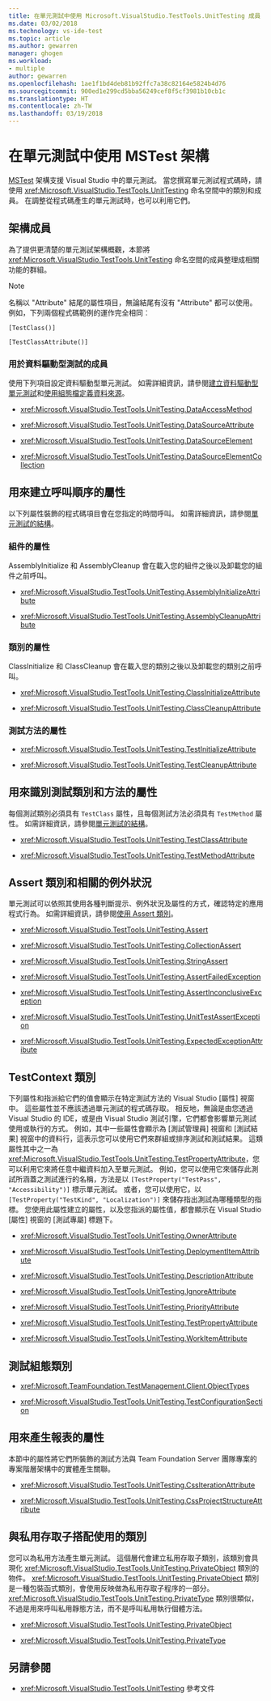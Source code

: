 ```yaml
---
title: 在單元測試中使用 Microsoft.VisualStudio.TestTools.UnitTesting 成員 | Microsoft Docs
ms.date: 03/02/2018
ms.technology: vs-ide-test
ms.topic: article
ms.author: gewarren
manager: ghogen
ms.workload:
- multiple
author: gewarren
ms.openlocfilehash: 1ae1f1bd4deb81b92ffc7a38c82164e5824b4d76
ms.sourcegitcommit: 900ed1e299cd5bba56249cef8f5cf3981b10cb1c
ms.translationtype: HT
ms.contentlocale: zh-TW
ms.lasthandoff: 03/19/2018
---
```

# <a name="use-the-mstest-framework-in-unit-tests"></a>在單元測試中使用 MSTest 架構

[MSTest](<xref:Microsoft.VisualStudio.TestTools.UnitTesting>) 架構支援 Visual Studio 中的單元測試。 當您撰寫單元測試程式碼時，請使用 <xref:Microsoft.VisualStudio.TestTools.UnitTesting> 命名空間中的類別和成員。 在調整從程式碼產生的單元測試時，也可以利用它們。

## <a name="framework-members"></a>架構成員

為了提供更清楚的單元測試架構概觀，本節將 <xref:Microsoft.VisualStudio.TestTools.UnitTesting> 命名空間的成員整理成相關功能的群組。

> [!NOTE]
> 名稱以 "Attribute" 結尾的屬性項目，無論結尾有沒有 "Attribute" 都可以使用。 例如，下列兩個程式碼範例的運作完全相同︰
>
> `[TestClass()]`
>
> `[TestClassAttribute()]`

### <a name="members-used-for-data-driven-testing"></a>用於資料驅動型測試的成員

使用下列項目設定資料驅動型單元測試。 如需詳細資訊，請參閱[建立資料驅動型單元測試](../test/how-to-create-a-data-driven-unit-test.md)和[使用組態檔定義資料來源](../test/walkthrough-using-a-configuration-file-to-define-a-data-source.md)。

- <xref:Microsoft.VisualStudio.TestTools.UnitTesting.DataAccessMethod>

- <xref:Microsoft.VisualStudio.TestTools.UnitTesting.DataSourceAttribute>

- <xref:Microsoft.VisualStudio.TestTools.UnitTesting.DataSourceElement>

- <xref:Microsoft.VisualStudio.TestTools.UnitTesting.DataSourceElementCollection>

## <a name="attributes-used-to-establish-a-calling-order"></a>用來建立呼叫順序的屬性

以下列屬性裝飾的程式碼項目會在您指定的時間呼叫。 如需詳細資訊，請參閱[單元測試的結構](http://msdn.microsoft.com/a03d1ee7-9999-4e7c-85df-7d9073976144)。

### <a name="attributes-for-assemblies"></a>組件的屬性

AssemblyInitialize 和 AssemblyCleanup 會在載入您的組件之後以及卸載您的組件之前呼叫。

- <xref:Microsoft.VisualStudio.TestTools.UnitTesting.AssemblyInitializeAttribute>

- <xref:Microsoft.VisualStudio.TestTools.UnitTesting.AssemblyCleanupAttribute>

### <a name="attributes-for-classes"></a>類別的屬性

ClassInitialize 和 ClassCleanup 會在載入您的類別之後以及卸載您的類別之前呼叫。

- <xref:Microsoft.VisualStudio.TestTools.UnitTesting.ClassInitializeAttribute>

- <xref:Microsoft.VisualStudio.TestTools.UnitTesting.ClassCleanupAttribute>

### <a name="attributes-for-test-methods"></a>測試方法的屬性

- <xref:Microsoft.VisualStudio.TestTools.UnitTesting.TestInitializeAttribute>

- <xref:Microsoft.VisualStudio.TestTools.UnitTesting.TestCleanupAttribute>

## <a name="attributes-used-to-identify-test-classes-and-methods"></a>用來識別測試類別和方法的屬性

每個測試類別必須具有 `TestClass` 屬性，且每個測試方法必須具有 `TestMethod` 屬性。 如需詳細資訊，請參閱[單元測試的結構](http://msdn.microsoft.com/a03d1ee7-9999-4e7c-85df-7d9073976144)。

- <xref:Microsoft.VisualStudio.TestTools.UnitTesting.TestClassAttribute>

- <xref:Microsoft.VisualStudio.TestTools.UnitTesting.TestMethodAttribute>

## <a name="assert-classes-and-related-exceptions"></a>Assert 類別和相關的例外狀況

單元測試可以依照其使用各種判斷提示、例外狀況及屬性的方式，確認特定的應用程式行為。 如需詳細資訊，請參閱[使用 Assert 類別](../test/using-the-assert-classes.md)。

- <xref:Microsoft.VisualStudio.TestTools.UnitTesting.Assert>

- <xref:Microsoft.VisualStudio.TestTools.UnitTesting.CollectionAssert>

- <xref:Microsoft.VisualStudio.TestTools.UnitTesting.StringAssert>

- <xref:Microsoft.VisualStudio.TestTools.UnitTesting.AssertFailedException>

- <xref:Microsoft.VisualStudio.TestTools.UnitTesting.AssertInconclusiveException>

- <xref:Microsoft.VisualStudio.TestTools.UnitTesting.UnitTestAssertException>

- <xref:Microsoft.VisualStudio.TestTools.UnitTesting.ExpectedExceptionAttribute>

## <a name="the-testcontext-class"></a>TestContext 類別

下列屬性和指派給它們的值會顯示在特定測試方法的 Visual Studio [屬性] 視窗中。 這些屬性並不應該透過單元測試的程式碼存取。 相反地，無論是由您透過 Visual Studio 的 IDE，或是由 Visual Studio 測試引擎，它們都會影響單元測試使用或執行的方式。 例如，其中一些屬性會顯示為 [測試管理員] 視窗和 [測試結果] 視窗中的資料行，這表示您可以使用它們來群組或排序測試和測試結果。 這類屬性其中之一為 <xref:Microsoft.VisualStudio.TestTools.UnitTesting.TestPropertyAttribute>，您可以利用它來將任意中繼資料加入至單元測試。 例如，您可以使用它來儲存此測試所涵蓋之測試進行的名稱，方法是以 `[TestProperty("TestPass", "Accessibility")]` 標示單元測試。 或者，您可以使用它，以 `[TestProperty("TestKind", "Localization")]` 來儲存指出測試為哪種類型的指標。 您使用此屬性建立的屬性，以及您指派的屬性值，都會顯示在 Visual Studio [屬性] 視窗的 [測試專屬] 標題下。

- <xref:Microsoft.VisualStudio.TestTools.UnitTesting.OwnerAttribute>

- <xref:Microsoft.VisualStudio.TestTools.UnitTesting.DeploymentItemAttribute>

- <xref:Microsoft.VisualStudio.TestTools.UnitTesting.DescriptionAttribute>

- <xref:Microsoft.VisualStudio.TestTools.UnitTesting.IgnoreAttribute>

- <xref:Microsoft.VisualStudio.TestTools.UnitTesting.PriorityAttribute>

- <xref:Microsoft.VisualStudio.TestTools.UnitTesting.TestPropertyAttribute>

- <xref:Microsoft.VisualStudio.TestTools.UnitTesting.WorkItemAttribute>

## <a name="test-configuration-classes"></a>測試組態類別

- <xref:Microsoft.TeamFoundation.TestManagement.Client.ObjectTypes>

- <xref:Microsoft.VisualStudio.TestTools.UnitTesting.TestConfigurationSection>

## <a name="attributes-used-to-generate-reports"></a>用來產生報表的屬性

本節中的屬性將它們所裝飾的測試方法與 Team Foundation Server 團隊專案的專案階層架構中的實體產生關聯。

- <xref:Microsoft.VisualStudio.TestTools.UnitTesting.CssIterationAttribute>

- <xref:Microsoft.VisualStudio.TestTools.UnitTesting.CssProjectStructureAttribute>

## <a name="classes-used-with-private-accessors"></a>與私用存取子搭配使用的類別

您可以為私用方法產生單元測試。 這個層代會建立私用存取子類別，該類別會具現化 <xref:Microsoft.VisualStudio.TestTools.UnitTesting.PrivateObject> 類別的物件。 <xref:Microsoft.VisualStudio.TestTools.UnitTesting.PrivateObject> 類別是一種包裝函式類別，會使用反映做為私用存取子程序的一部分。 <xref:Microsoft.VisualStudio.TestTools.UnitTesting.PrivateType> 類別很類似，不過是用來呼叫私用靜態方法，而不是呼叫私用執行個體方法。

- <xref:Microsoft.VisualStudio.TestTools.UnitTesting.PrivateObject>

- <xref:Microsoft.VisualStudio.TestTools.UnitTesting.PrivateType>

## <a name="see-also"></a>另請參閱

- <xref:Microsoft.VisualStudio.TestTools.UnitTesting> 參考文件
